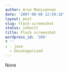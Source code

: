 ```yaml
---
author: Arun Manivannan
date: '2007-08-08 12:58:18'
layout: post
slug: flock-screenshot
status: inherit
title: Flock screenshot
wordpress_id: '260'
? ''
: - java
  - Uncategorized
---
```


None

